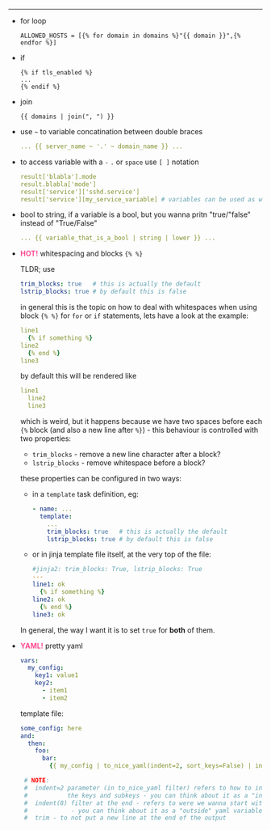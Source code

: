 ---
- for loop
  ```
  ALLOWED_HOSTS = [{% for domain in domains %}"{{ domain }}",{% endfor %}]
  ```

- if
  ```
  {% if tls_enabled %}
  ...
  {% endif %}
  ```

- join
  ```
  {{ domains | join(", ") }}
  ```

- use `~` to variable concatination between double braces
    ```yaml
    ... {{ server_name ~ '.' ~ domain_name }} ...
    ```

- to access variable with a `-` `.` or `space` use `[ ]` notation
    ```yaml
    result['blabla'].mode
    result.blabla['mode']
    result['service']['sshd.service']
    result['service'][my_service_variable] # variables can be used as well, nice
    ```

- bool to string, if a variable is a bool, but you wanna pritn "true/"false" instead of "True/False"
    ```yaml
    ... {{ variable_that_is_a_bool | string | lower }} ...
    ```

- <span style="color:#ff4d94">**HOT!**</span> whitespacing and blocks `{% %}`

    TLDR; use
    ```yaml
    trim_blocks: true   # this is actually the default
    lstrip_blocks: true # by default this is false
    ```

    in general this is the topic on how to deal with whitespaces when using
    block `{% %}` for `for` or `if` statements, lets have a look at the example:

    ```yaml
    line1
      {% if something %}
    line2
      {% end %}
    line3
    ```

    by default this will be rendered like

    ```yaml
    line1
      line2
      line3
    ```

    which is weird, but it happens because we have two spaces before each `{%` block
    (and also a new line after `%}`) - this behaviour is controlled  with two properties:

    - `trim_blocks` - remove a new line character after a block?
    - `lstrip_blocks` - remove whitespace before a block?

    these properties can be configured in two ways:

    - in a `template` task definition, eg:
        ```yaml
        - name: ...
          template:
            ...
            trim_blocks: true   # this is actually the default
            lstrip_blocks: true # by default this is false
        ```
    - or in jinja template file itself, at the very top of the file:
        ```yaml
        #jinja2: trim_blocks: True, lstrip_blocks: True
        ---
        line1: ok
          {% if something %}
        line2: ok
          {% end %}
        line3: ok
        ```

    In general, the way I want it is to set `true` for **both** of them.

- <span style="color:#ff4d94">**YAML!**</span> pretty yaml

    ```yaml
    vars:
      my_config:
        key1: value1
        key2:
          - item1
          - item2
    ```

    template file:

    ```yaml
    some_config: here
    and:
      then:
        foo:
          bar:
            {{ my_config | to_nice_yaml(indent=2, sort_keys=False) | indent(8) | trim }}

     # NOTE:
     #  indent=2 parameter (in to_nice_yaml filter) refers to how to indend the rendered yaml itself
     #           the keys and subkeys - you can think about it as a "inside" yaml variable you are passing
     #  indent(8) filter at the end - refers to were we wanna start with the inecting yaml
     #            - you can think about it as a "outside" yaml variable you are passing
     #  trim - to not put a new line at the end of the output
    ```
